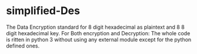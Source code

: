 # simplified-Des
The Data Encryption standard for 8 digit hexadecimal as plaintext and 8 8 digit hexadecimal key.
For Both encryption and Decryption:
The whole code is ritten in python 3 without using any external module except for the python defined ones.

